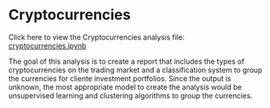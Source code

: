 # Cryptocurrencies
Click here to view the Cryptocurrencies analysis file: [cryptocurrencies.ipynb](https://github.com/JohnCselcuk/Cryptocurrencies/blob/main/crypto_clustering.ipynb)

The goal of this analysis is to create a report that includes the types of cryptocurrencies on the trading market and a classification system to group the currencies for cliente investment portfolios. Since the output is unknown, the most appropriate model to create the analysis would be unsupervised learning and clustering algorithms to group the currencies.
